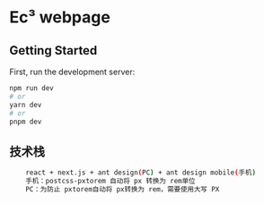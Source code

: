 # Ec³ webpage

## Getting Started

First, run the development server:

```bash
npm run dev
# or
yarn dev
# or
pnpm dev
```

## 技术栈
```bash
    react + next.js + ant design(PC) + ant design mobile(手机)
    手机：postcss-pxtorem 自动将 px 转换为 rem单位
    PC：为防止 pxtorem自动将 px转换为 rem，需要使用大写 PX
```
